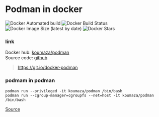 # Podman in docker
![Docker Automated build](https://img.shields.io/docker/automated/koumaza/podman?style=for-the-badge) ![Docker Build Status](https://img.shields.io/docker/build/koumaza/podman?style=for-the-badge) ![Docker Image Size (latest by date)](https://img.shields.io/docker/image-size/koumaza/podman?style=for-the-badge) ![Docker Stars](https://img.shields.io/docker/stars/koumaza/podman?style=for-the-badge)
### link
Docker hub:  [koumaza/podman](https://hub.docker.com/r/koumaza/podman)<br>
Source code: [github](https://github.com/koumaza/docker-podman)
>https://git.io/docker-podman
### podmam in podman

```
podman run --privileged -it koumaza/podman /bin/bash
podman run --cgroup-manager=cgroupfs --net=host -it koumaza/podman /bin/bash
```
[Source](https://gist.github.com/koumaza/6a37af1b0d1613f28c6a20836150065b)
